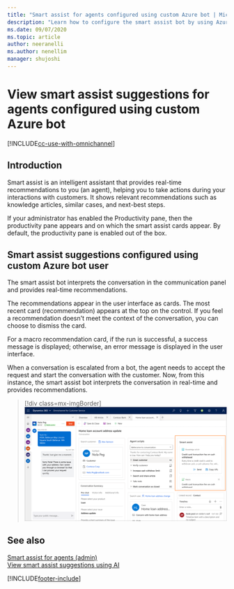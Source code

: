 ```yaml
---
title: "Smart assist for agents configured using custom Azure bot | MicrosoftDocs"
description: "Learn how to configure the smart assist bot by using Azure bot in the Omnichannel for Customer Service app."
ms.date: 09/07/2020
ms.topic: article
author: neeranelli
ms.author: nenellim
manager: shujoshi
---
```


# View smart assist suggestions for agents configured using custom Azure bot

[!INCLUDE[cc-use-with-omnichannel](../includes/cc-use-with-omnichannel.md)]

## Introduction

Smart assist is an intelligent assistant that provides real-time recommendations to you (an agent), helping you to take actions during your interactions with customers. It shows relevant recommendations such as knowledge articles, similar cases, and next-best steps.

If your administrator has enabled the Productivity pane, then the productivity pane appears and on which the smart assist cards appear. By default, the productivity pane is enabled out of the box.

## Smart assist suggestions configured using custom Azure bot user

The smart assist bot interprets the conversation in the communication panel and provides real-time recommendations.

The recommendations appear in the user interface as cards. The most recent card (recommendation) appears at the top on the control. If you feel a recommendation doesn't meet the context of the conversation, you can choose to dismiss the card.

For a macro recommendation card, if the run is successful, a success message is displayed; otherwise, an error message is displayed in the user interface.

When a conversation is escalated from a bot, the agent needs to accept the request and start the conversation with the customer. Now, from this instance, the smart assist bot interprets the conversation in real-time and provides recommendations.

> [!div class=mx-imgBorder]
> ![Smart assist](media/smart-assist.png "Smart assist")

## See also

[Smart assist for agents (admin)](../app-profile-manager/smart-assist.md)  
[View smart assist suggestions using AI](oc-view-ai-suggested-cases-articles.md)  


[!INCLUDE[footer-include](../includes/footer-banner.md)]
